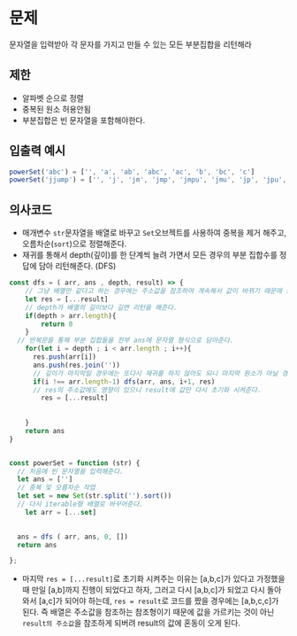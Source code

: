 # 문제
문자열을 입력받아 각 문자를 가지고 만들 수 있는 모든 부분집합을 리턴해라

## 제한
- 알파벳 순으로 정렬
- 중복된 원소 허용안됨
- 부분집합은 빈 문자열을 포함해야한다.

## 입출력 예시
```js
powerSet('abc') = ['', 'a', 'ab', 'abc', 'ac', 'b', 'bc', 'c']
powerSet('jjump') = ['', 'j', 'jm', 'jmp', 'jmpu', 'jmu', 'jp', 'jpu', 'ju', 'm', 'mp', 'mpu', 'mu', 'p', 'pu', 'u']
```


## 의사코드
- 매개변수 `str`문자열을 배열로 바꾸고 `Set`오브젝트를 사용하여 중복을 제거 해주고, 오름차순(`sort`)으로 정렬해준다.
- 재귀를 통해서 depth(깊이)를 한 단계씩 늘려 가면서 모든 경우의 부분 집합수를 정답에 담아 리턴해준다. (DFS)



```js
const dfs = ( arr, ans , depth, result) => {
	// 그냥 배열만 같다고 하는 경우에는 주소값을 참조하여 계속해서 값이 바뀌기 때문에 스프레드를 사용하여 그 값만 이용한다.
    let res = [...result]
    // depth가 배열의 길이보다 길면 리턴을 해준다.
    if(depth > arr.length){
        return 0
    } 
  // 반복문을 통해 부분 집합들을 전부 ans에 문자열 형식으로 담아준다.
    for(let i = depth ; i < arr.length ; i++){
      res.push(arr[i])
      ans.push(res.join(''))
      // 깊이가 마지막일 경우에는 또다시 재귀를 하지 않아도 되니 마지막 원소가 아닐 경우 다시 재귀를 해주고 depth의 경우에만 i+1로 넘겨준다.
      if(i !== arr.length-1) dfs(arr, ans, i+1, res)
      // res의 주소값에도 영향이 있으니 result에 값만 다시 초기화 시켜준다.
        res = [...result]
      
        
    }
    return ans
}


const powerSet = function (str) {
  // 처음에 빈 문자열을 입력해준다.
  let ans = ['']
  // 중복 및 오름차순 작업
  let set = new Set(str.split('').sort())
  // 다시 iterable형 배열로 바꾸어준다.
    let arr = [...set]
  

  ans = dfs ( arr, ans, 0, [])
  return ans

};

```

- 마지막 `res = [...result]`로 초기화 시켜주는 이유는 [a,b,c]가 있다고 가정했을 때 만일 [a,b]까지 진행이 되었다고 하자, 그러고 다시 [a,b,c]가 되었고 다시 돌아와서 [a,c]가 되어야 하는데, `res = result`로 코드를 짰을 경우에는 [a,b,c,c]가 된다. 즉 배열은 주소값을 참조하는 참조형이기 때문에 값을 가르키는 것이 아닌 `result의 주소값`을 참조하게 되버려 result의 값에 혼동이 오게 된다.